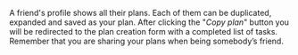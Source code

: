A friend's profile shows all their plans. Each of them can be duplicated, expanded and saved as your plan. After clicking the "*Copy plan*" button you will be redirected to the plan creation form with a completed list of tasks. Remember that you are sharing your plans when being somebody’s friend.
